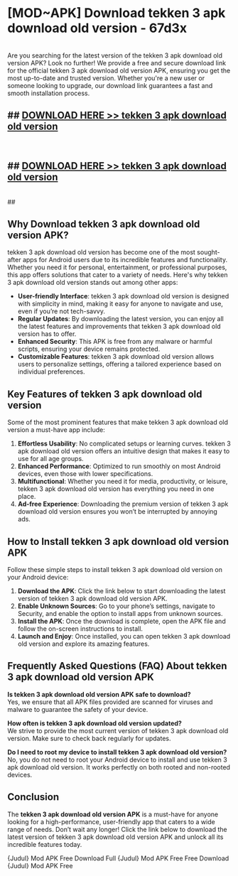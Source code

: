 # [MOD~APK] Download tekken 3 apk download old version - 67d3x <br>
<br>
Are you searching for the latest version of the tekken 3 apk download old version APK? Look no further! We provide a free and secure download link for the official tekken 3 apk download old version APK, ensuring you get the most up-to-date and trusted version. Whether you're a new user or someone looking to upgrade, our download link guarantees a fast and smooth installation process.


## ##  [DOWNLOAD HERE >> tekken 3 apk download old version](https://geoflix.me/watch.php?title=tekken_3_apk_download_old_version&ref=git)
  <br>

##  ## [DOWNLOAD HERE >> tekken 3 apk download old version](https://geoflix.me/watch.php?title=tekken_3_apk_download_old_version&ref=git)
  <br>
  ##



## Why Download tekken 3 apk download old version APK?

tekken 3 apk download old version has become one of the most sought-after apps for Android users due to its incredible features and functionality. Whether you need it for personal, entertainment, or professional purposes, this app offers solutions that cater to a variety of needs. Here's why tekken 3 apk download old version stands out among other apps:

- **User-friendly Interface**: tekken 3 apk download old version is designed with simplicity in mind, making it easy for anyone to navigate and use, even if you’re not tech-savvy.
- **Regular Updates**: By downloading the latest version, you can enjoy all the latest features and improvements that tekken 3 apk download old version has to offer.
- **Enhanced Security**: This APK is free from any malware or harmful scripts, ensuring your device remains protected.
- **Customizable Features**: tekken 3 apk download old version allows users to personalize settings, offering a tailored experience based on individual preferences.

## Key Features of tekken 3 apk download old version

Some of the most prominent features that make tekken 3 apk download old version a must-have app include:

1. **Effortless Usability**: No complicated setups or learning curves. tekken 3 apk download old version offers an intuitive design that makes it easy to use for all age groups.
2. **Enhanced Performance**: Optimized to run smoothly on most Android devices, even those with lower specifications.
3. **Multifunctional**: Whether you need it for media, productivity, or leisure, tekken 3 apk download old version has everything you need in one place.
4. **Ad-free Experience**: Downloading the premium version of tekken 3 apk download old version ensures you won’t be interrupted by annoying ads.

## How to Install tekken 3 apk download old version APK

Follow these simple steps to install tekken 3 apk download old version on your Android device:

1. **Download the APK**: Click the link below to start downloading the latest version of tekken 3 apk download old version APK.
2. **Enable Unknown Sources**: Go to your phone’s settings, navigate to Security, and enable the option to install apps from unknown sources.
3. **Install the APK**: Once the download is complete, open the APK file and follow the on-screen instructions to install.
4. **Launch and Enjoy**: Once installed, you can open tekken 3 apk download old version and explore its amazing features.

## Frequently Asked Questions (FAQ) About tekken 3 apk download old version APK

**Is tekken 3 apk download old version APK safe to download?**  
Yes, we ensure that all APK files provided are scanned for viruses and malware to guarantee the safety of your device.

**How often is tekken 3 apk download old version updated?**  
We strive to provide the most current version of tekken 3 apk download old version. Make sure to check back regularly for updates.

**Do I need to root my device to install tekken 3 apk download old version?**  
No, you do not need to root your Android device to install and use tekken 3 apk download old version. It works perfectly on both rooted and non-rooted devices.

## Conclusion

The **tekken 3 apk download old version APK** is a must-have for anyone looking for a high-performance, user-friendly app that caters to a wide range of needs. Don’t wait any longer! Click the link below to download the latest version of tekken 3 apk download old version APK and unlock all its incredible features today.

{Judul} Mod APK Free
Download Full {Judul} Mod APK Free
Free Download {Judul} Mod APK Free

